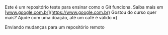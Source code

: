 Este é um repositório teste para ensinar como o Git funciona.
Saiba mais em [www.google.com.br](https://www.google.com.br)
Gostou do curso quer mais? Ajude com uma doação, até um café é válido =)

Enviando mudanças para um repositório remoto